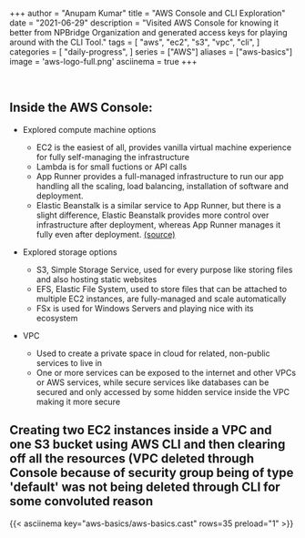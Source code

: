 +++
author = "Anupam Kumar"
title = "AWS Console and CLI Exploration"
date = "2021-06-29"
description = "Visited AWS Console for knowing it better from NPBridge Organization and generated access keys for playing around with the CLI Tool."
tags = [
	"aws",
	"ec2",
	"s3",
  "vpc",
  "cli",
]
categories = [
	"daily-progress",
]
series = ["AWS"]
aliases = ["aws-basics"]
image = 'aws-logo-full.png'
asciinema = true
+++

&nbsp;

## Inside the AWS Console:

* Explored compute machine options
	* EC2 is the easiest of all, provides vanilla virtual machine experience for fully self-managing the infrastructure
	* Lambda is for small fuctions or API calls
	* App Runner provides a full-managed infrastructure to run our app handling all the scaling, load balancing, installation of software and deployment.
	* Elastic Beanstalk is a similar service to App Runner, but there is a slight difference, Elastic Beanstalk provides more control over infrastructure after deployment, whereas App Runner manages it fully even after deployment. [(source)](https://acloudguru.com/blog/engineering/what-you-need-to-know-about-aws-app-runner)

* Explored storage options
	* S3, Simple Storage Service, used for every purpose like storing files and also hosting static websites
	* EFS, Elastic File System, used to store files that can be attached to multiple EC2 instances, are fully-managed and scale automatically
	* FSx is used for Windows Servers and playing nice with its ecosystem

* VPC
	* Used to create a private space in cloud for related, non-public services to live in
	* One or more services can be exposed to the internet and other VPCs or AWS services, while secure services like databases can be secured and only accessed by some hidden service inside the VPC making it more secure

## Creating two EC2 instances inside a VPC and one S3 bucket using AWS CLI and then clearing off all the resources (VPC deleted through Console because of security group being of type 'default' was not being deleted through CLI for some convoluted reason

{{< asciinema key="aws-basics/aws-basics.cast" rows=35 preload="1" >}}

&nbsp;

